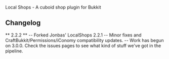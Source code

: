 Local Shops - A cuboid shop plugin for Bukkit

Changelog
-----------

** 2.2.2 **
-- Forked Jonbas' LocalShops 2.2.1
-- Minor fixes and CraftBukkit/Permissions/iConomy compatibility updates.
-- Work has begun on 3.0.0. Check the issues pages to see what kind of stuff we've got in the pipeline.